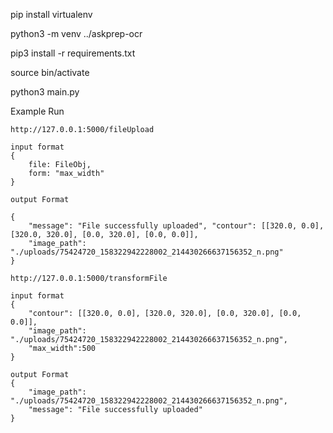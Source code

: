 pip install virtualenv

python3 -m venv ../askprep-ocr

pip3 install -r requirements.txt 

source bin/activate

python3 main.py


Example Run
```
http://127.0.0.1:5000/fileUpload

input format
{
    file: FileObj,
    form: "max_width"
}

output Format

{
    "message": "File successfully uploaded", "contour": [[320.0, 0.0], [320.0, 320.0], [0.0, 320.0], [0.0, 0.0]],
    "image_path": "./uploads/75424720_158322942228002_214430266637156352_n.png"
}
```

```
http://127.0.0.1:5000/transformFile

input format
{
    "contour": [[320.0, 0.0], [320.0, 320.0], [0.0, 320.0], [0.0, 0.0]],
    "image_path": "./uploads/75424720_158322942228002_214430266637156352_n.png",
    "max_width":500
}

output Format
{
    "image_path": "./uploads/75424720_158322942228002_214430266637156352_n.png",
    "message": "File successfully uploaded"
}
